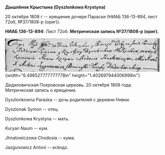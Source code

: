 **Дышлёнок Крыстына (Dyszlonkowa Krystyna)**

20 октября 1808 г -- крещение дочери Параски (НИАБ 136-13-894, лист
72об, №37/1808-р (ориг)).

**НИАБ 136-13-894:** Лист 72об. **Метрическая запись №37/1808-р
(ориг).**

![](./media/5a28766926086d95214e7c8e99de58a1dbeefa07.png){width="6.496527777777778in"
height="1.402697944006999in"}

Дедиловичская Покровская церковь. 20 октября 1808 года. Метрическая
запись о крещении.

Dyszlonkowna Paraska -- дочь родителей с деревни Нивки.

Dyszlonak Symon -- отец.

Dyszlonkowa Krystyna -- мать.

Kuryan Naum -- кум.

Jhnatowiczowa Chodosia -- кума.

Jazgunowicz Antoni -- ксёндз.
